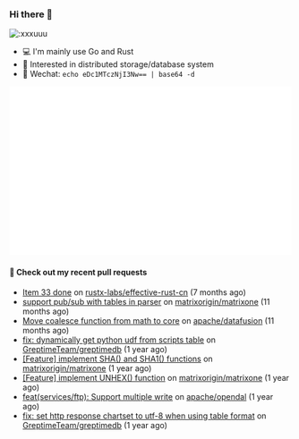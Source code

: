 ### Hi there 👋

<img src="https://count.getloli.com/get/@:xxxuuu" alt=":xxxuuu" width="20%" />

- 💻 I'm mainly use Go and Rust
- 🔭 Interested in distributed storage/database system
- 🍃 Wechat: `echo eDc1MTczNjI3Nw== | base64 -d`

![stats](https://raw.githubusercontent.com/xxxuuu/xxxuuu/main/github-metrics.svg)

#### 🔨 Check out my recent pull requests

- [Item 33 done](https://github.com/rustx-labs/effective-rust-cn/pull/65) on [rustx-labs/effective-rust-cn](https://github.com/rustx-labs/effective-rust-cn) (7 months ago)
- [support pub/sub with tables in parser](https://github.com/matrixorigin/matrixone/pull/15709) on [matrixorigin/matrixone](https://github.com/matrixorigin/matrixone) (11 months ago)
- [Move coalesce function from math to core](https://github.com/apache/datafusion/pull/10201) on [apache/datafusion](https://github.com/apache/datafusion) (11 months ago)
- [fix: dynamically get python udf from scripts table](https://github.com/GreptimeTeam/greptimedb/pull/3774) on [GreptimeTeam/greptimedb](https://github.com/GreptimeTeam/greptimedb) (1 year ago)
- [[Feature] implement SHA() and SHA1() functions](https://github.com/matrixorigin/matrixone/pull/15583) on [matrixorigin/matrixone](https://github.com/matrixorigin/matrixone) (1 year ago)
- [[Feature] implement UNHEX() function](https://github.com/matrixorigin/matrixone/pull/15410) on [matrixorigin/matrixone](https://github.com/matrixorigin/matrixone) (1 year ago)
- [feat(services/ftp): Support multiple write](https://github.com/apache/opendal/pull/4425) on [apache/opendal](https://github.com/apache/opendal) (1 year ago)
- [fix: set http response chartset to utf-8 when using table format](https://github.com/GreptimeTeam/greptimedb/pull/3571) on [GreptimeTeam/greptimedb](https://github.com/GreptimeTeam/greptimedb) (1 year ago)
